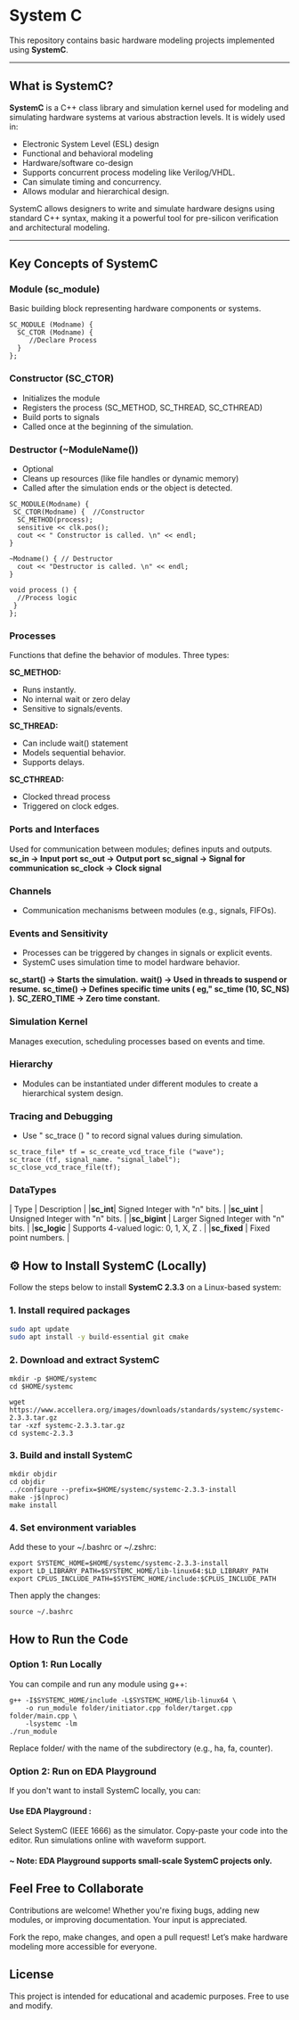 # System C 

This repository contains basic hardware modeling projects implemented using **SystemC**. 

---

## What is SystemC?

**SystemC** is a C++ class library and simulation kernel used for modeling and simulating hardware systems at various abstraction levels. It is widely used in:

- Electronic System Level (ESL) design
- Functional and behavioral modeling
- Hardware/software co-design
- Supports concurrent process modeling like Verilog/VHDL.
- Can simulate timing and concurrency.
- Allows modular and hierarchical design.

SystemC allows designers to write and simulate hardware designs using standard C++ syntax, making it a powerful tool for pre-silicon verification and architectural modeling.

---

## Key Concepts of SystemC

### Module (sc_module)
Basic building block representing hardware components or systems.

```
SC_MODULE (Modname) {
  SC_CTOR (Modname) {
     //Declare Process
  }
};
```
### Constructor (SC_CTOR) 
  - Initializes the module
  - Registers the process (SC_METHOD, SC_THREAD, SC_CTHREAD)
  - Build ports to signals
  - Called once at the beginning of the simulation.

### Destructor (~ModuleName())
  - Optional
  - Cleans up resources (like file handles or dynamic memory)
  - Called after the simulation ends or the object is detected.

```
SC_MODULE(Modname) {  
 SC_CTOR(Modname) {  //Constructor
  SC_METHOD(process);
  sensitive << clk.pos();
  cout << " Constructor is called. \n" << endl;
}

~Modname() { // Destructor
  cout << "Destructor is called. \n" << endl;
}

void process () {
  //Process logic
 }
};
```

### Processes
Functions that define the behavior of modules. Three types:

**SC_METHOD:**  
  - Runs instantly.
  - No internal wait or zero delay
  - Sensitive to signals/events.

**SC_THREAD:**
  - Can include wait() statement
  - Models sequential behavior.
  - Supports delays.

**SC_CTHREAD:**
  - Clocked thread process
  - Triggered on clock edges.

### Ports and Interfaces
Used for communication between modules; defines inputs and outputs.
**sc_in<T> -> Input port**
**sc_out<T> -> Output port**
**sc_signal<T> -> Signal for communication**
**sc_clock -> Clock signal**

### Channels
 - Communication mechanisms between modules (e.g., signals, FIFOs).

### Events and Sensitivity
  - Processes can be triggered by changes in signals or explicit events.
  - SystemC uses simulation time to model hardware behavior.

**sc_start() -> Starts the simulation.**
**wait() -> Used in threads to suspend or resume.**
**sc_time() -> Defines specific time units ( eg," sc_time (10, SC_NS) ).**
**SC_ZERO_TIME -> Zero time constant.**

### Simulation Kernel
Manages execution, scheduling processes based on events and time.

### Hierarchy
  - Modules can be instantiated under different modules to create a hierarchical system design.

### Tracing and Debugging
  - Use " sc_trace () " to record signal values during simulation.
```
sc_trace_file* tf = sc_create_vcd_trace_file ("wave");
sc_trace (tf, signal_name. "signal_label");
sc_close_vcd_trace_file(tf);
```

### DataTypes

| Type        |                            Description         |
|**sc_int<N>**|  Signed Integer with "n" bits.                 |
|**sc_uint<N>**  |  Unsigned Integer with "n" bits.               |
|**sc_bigint<N>** |  Larger Signed Integer with "n" bits.          |
|**sc_logic**     |  Supports 4-valued logic: 0, 1, X, Z .         |
|**sc_fixed**     |  Fixed point numbers.                          |








## ⚙️ How to Install SystemC (Locally)

Follow the steps below to install **SystemC 2.3.3** on a Linux-based system:

### 1. Install required packages

```bash
sudo apt update
sudo apt install -y build-essential git cmake
```
### 2. Download and extract SystemC
```
mkdir -p $HOME/systemc
cd $HOME/systemc

wget https://www.accellera.org/images/downloads/standards/systemc/systemc-2.3.3.tar.gz
tar -xzf systemc-2.3.3.tar.gz
cd systemc-2.3.3
```
### 3. Build and install SystemC
```
mkdir objdir
cd objdir
../configure --prefix=$HOME/systemc/systemc-2.3.3-install
make -j$(nproc)
make install
```
### 4. Set environment variables

Add these to your ~/.bashrc or ~/.zshrc:
```
export SYSTEMC_HOME=$HOME/systemc/systemc-2.3.3-install
export LD_LIBRARY_PATH=$SYSTEMC_HOME/lib-linux64:$LD_LIBRARY_PATH
export CPLUS_INCLUDE_PATH=$SYSTEMC_HOME/include:$CPLUS_INCLUDE_PATH
```
Then apply the changes:
```
source ~/.bashrc
```
## How to Run the Code
### Option 1: Run Locally

You can compile and run any module using g++:
```
g++ -I$SYSTEMC_HOME/include -L$SYSTEMC_HOME/lib-linux64 \
    -o run_module folder/initiator.cpp folder/target.cpp folder/main.cpp \
    -lsystemc -lm
./run_module
```
Replace folder/ with the name of the subdirectory (e.g., ha, fa, counter).
### Option 2: Run on EDA Playground

If you don't want to install SystemC locally, you can:

#### Use EDA Playground :
   Select SystemC (IEEE 1666) as the simulator.
   Copy-paste your code into the editor.
   Run simulations online with waveform support.
#### ~ Note: EDA Playground supports small-scale SystemC projects only.

## Feel Free to Collaborate

Contributions are welcome!
Whether you're fixing bugs, adding new modules, or improving documentation. Your input is appreciated.

Fork the repo, make changes, and open a pull request!
Let’s make hardware modeling more accessible for everyone.

## License

This project is intended for educational and academic purposes. Free to use and modify.
